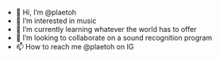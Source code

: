 - 👋 Hi, I’m @plaetoh
- 👀 I’m interested in music
- 🌱 I’m currently learning whatever the world has to offer
- 💞️ I’m looking to collaborate on a sound recognition program
- 📫 How to reach me @plaetoh on IG

<!---
plaetoh/plaetoh is a ✨ special ✨ repository because its `README.md` (this file) appears on your GitHub profile.
You can click the Preview link to take a look at your changes.
--->
